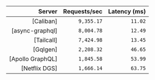 <!-- PERFORMANCE_RESULTS_START -->

| Server | Requests/sec | Latency (ms) |
|--------:|--------------:|--------------:|
| [Caliban] | `9,355.17` | `11.02` |
| [async-graphql] | `8,004.78` | `12.49` |
| [Tailcall] | `7,424.98` | `13.45` |
| [Gqlgen] | `2,208.32` | `46.65` |
| [Apollo GraphQL] | `1,845.58` | `53.99` |
| [Netflix DGS] | `1,666.14` | `63.75` |

<!-- PERFORMANCE_RESULTS_END -->
